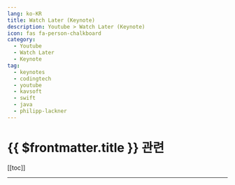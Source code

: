 ```yaml
---
lang: ko-KR
title: Watch Later (Keynote)
description: Youtube > Watch Later (Keynote)
icon: fas fa-person-chalkboard
category: 
  - Youtube
  - Watch Later
  - Keynote
tag: 
  - keynotes
  - codingtech
  - youtube
  - kavsoft
  - swift
  - java
  - philipp-lackner
---
```


# {{ $frontmatter.title }} 관련

[[toc]]

---

<MyYouTubeItems jsonName="yu-woowatech" /><!-- 우아한테크 -->
<MyYouTubeItems jsonName="yu-NHNCloud" /><!-- NHN Cloud -->
<MyYouTubeItems jsonName="yu-linedevlog" /><!-- 라인개발실록 -->
<MyYouTubeItems jsonName="yu-CodingTech" /><!-- Coding Tech -->
<MyYouTubeItems jsonName="yu-user-nf9gd7uz9s" /><!-- 코드스쿼드 -->
<MyYouTubeItems jsonName="yu-tmax" /><!-- 티맥스 -->
<MyYouTubeItems jsonName="yu-Kotlin" /><!-- Kotlin By JetBrains -->
<MyYouTubeItems jsonName="yu-intellijidea" /><!-- IntelliJ IDEA -->
<MyYouTubeItems jsonName="yu-JetBrainsTV" /><!-- JetbrainsTV -->
<MyYouTubeItems jsonName="yu-AndroidDevelopers" /><!-- Android Developers -->
<MyYouTubeItems jsonName="yu-DroidconParis" /><!-- Android Makers -->
<MyYouTubeItems jsonName="yu-SpringIOConference" /><!-- Spring I/O -->
<MyYouTubeItems jsonName="yu-virtualJUG" /><!-- v JUG -->
<MyYouTubeItems jsonName="yu-IBMTechnology" /><!-- IBM Technology -->
<MyYouTubeItems jsonName="yu-DockerInc" /><!-- Docker -->
<MyYouTubeItems jsonName="yu-MongoDB" /><!-- MongoDB -->
<MyYouTubeItems jsonName="yu-strvcom" /><!-- STRV -->
<MyYouTubeItems jsonName="yu-EsriEvents" /><!-- Esri Events -->
<MyYouTubeItems jsonName="yu-esri_arcgis" /><!-- ArcGIS -->
<MyYouTubeItems jsonName="yu-cncf" /><!-- CNCF -->
<MyYouTubeItems jsonName="yu-unity" /><!-- Unity -->
<MyYouTubeItems jsonName="yu-MicrosoftDeveloper" /><!-- Microsoft Developer -->
<MyYouTubeItems jsonName="yu-visualstudio" /><!-- Microsoft Visual Studio -->
<MyYouTubeItems jsonName="yu-MicrosoftPowerBI" /><!-- Microsoft Power BI -->
<MyYouTubeItems jsonName="yu-MicrosoftIgnite" /><!-- Microsoft Ignite -->
<MyYouTubeItems jsonName="yu-NetflixEngineering" />
<MyYouTubeItems jsonName="yu-redhatkorea2558" /><!-- Red Hat Korea -->
<MyYouTubeItems jsonName="yu-SKplanetTacademy" /><!-- SKplanet Tacademy -->
<MyYouTubeItems jsonName="yu-SKplanetRD" /><!-- SKplanetRD -->
<MyYouTubeItems jsonName="yu-SKTelecomTdevelopers" /><!-- SK open API -->
<MyYouTubeItems jsonName="yu-googlecloudtech" /><!-- Google Cloud Tech -->
<MyYouTubeItems jsonName="yu-Firebase" /><!-- Firebase -->
<MyYouTubeItems jsonName="yu-XojoInc" /><!-- Xojo -->
<MyYouTubeItems jsonName="yu-Bisqwit" /><!-- Bisqwit -->
<MyYouTubeItems jsonName="yu-FacebookOpenSource" /><!-- Meta Open Source -->
<MyYouTubeItems jsonName="yu-softwarecraftsmanshipluxem8137" />
<MyYouTubeItems jsonName="yu-GOTO-" /><!-- GOTO Conferences -->
<MyYouTubeItems jsonName="yu-OracleKorea" /><!-- Oracle Korea -->
<MyYouTubeItems jsonName="yu-ndc" /><!-- NDC Conferences-->
<MyYouTubeItems jsonName="yu-vmwarecloudnativeapps816" /><!-- VMware Cloud Native Apps -->
<MyYouTubeItems jsonName="yu-qiskit" /><!-- Qiskit -->
<MyYouTubeItems jsonName="yu-hackaday" /><!-- HACKADAY -->
<MyYouTubeItems jsonName="yu-Pusher_realtime" /><!-- Pusher -->
<MyYouTubeItems jsonName="yu-infoq" /><!-- InfoQ -->
<MyYouTubeItems jsonName="yu-BeJScommunity" /><!-- BeJS -->
<MyYouTubeItems jsonName="yu-codeonthebeach" /><!-- Code on the Beach -->
<MyYouTubeItems jsonName="yu-opensourceconsulting-7382" /><!-- Open Source Consulting - 오픈소스컨설팅 -->
<MyYouTubeItems jsonName="yu-startupkaist5779" /><!-- Startup KAIST -->
<MyYouTubeItems jsonName="yu-okky4271" /><!-- OKKY -->
<MyYouTubeItems jsonName="yu-Confreaks" /><!-- Confreaks -->
<MyYouTubeItems jsonName="yu-lgsw" /><!-- Software in LG -->
<MyYouTubeItems jsonName="yu-HackerOneTV" /><!-- HackerOne -->
<MyYouTubeItems jsonName="yu-coupangreveal1172" /><!-- CoupangReveal -->
<MyYouTubeItems jsonName="yu-gdgsongdo1690" /><!-- GDGSongDo -->
<MyYouTubeItems jsonName="yu-conf42" /><!-- Conf42 -->
<MyYouTubeItems jsonName="yu-LeadDev" /><!-- LeadDev -->
<MyYouTubeItems jsonName="yu-MetaDevelopers" /><!-- Meta Developers -->
<MyYouTubeItems jsonName="yu-_wearedevs" /><!-- WeAreDevelopers -->
<MyYouTubeItems jsonName="yu-daangntech" /><!-- 당근테크 -->
<MyYouTubeItems jsonName="yu-programmerschannel" /><!-- programmers -->
<MyYouTubeItems jsonName="yu-ExpertZone" /><!-- Microsoft ExpertZone North America -->
<MyYouTubeItems jsonName="yu-lgcnstube" /><!-- LG CNS -->
<MyYouTubeItems jsonName="yu-gdscsookmyung" /><!-- Google Developer Student Club Sookmyung -->
<MyYouTubeItems jsonName="yu-xebiafunctional" /><!-- Xebia Functional (formerly 47 Degrees) -->
<MyYouTubeItems jsonName="yu-gdgosijek5328" /><!-- GDG Osijek -->
<MyYouTubeItems jsonName="yu-gdgjohannesburg8669" /><!-- GDG Johannesburg -->
<MyYouTubeItems jsonName="yu-FireEyeKorea" /><!-- FireEye Korea -->
<MyYouTubeItems jsonName="yu-DEFCONConference" /><!-- DEFCONConference -->
<MyYouTubeItems jsonName="yu-user-zj8mp6sv6s" /><!-- 블록체인포럼-김기흥 -->
<MyYouTubeItems jsonName="yu-JSlaArchives" /><!-- js.la -->
<MyYouTubeItems jsonName="yu-JNationConf" /><!-- JNation -->
<MyYouTubeItems jsonName="yu-rsaorg" /><!-- RSA -->
<MyYouTubeItems jsonName="yu-GNMUplat" /><!-- GNMU 네트워크마케팅대학 -->
<MyYouTubeItems jsonName="yu-kakaobrain" /><!-- kakaobrain -->
<MyYouTubeItems jsonName="yu-VoxxedDaysLuxembourg" /><!-- Voxxed Days Luxembourg -->
<MyYouTubeItems jsonName="yu-programmersdevcourse" /><!-- 프로그래머스 데브코스 -->
<MyYouTubeItems jsonName="yu-rustlabconference3671" /><!-- RustLab Conference -->
<MyYouTubeItems jsonName="yu-CodeEurope" /><!-- Code Europe -->
<MyYouTubeItems jsonName="yu-linuxconfau2010" /> <!-- Linux.conf.au 2010 -- Wellington, New Zealand -->
<MyYouTubeItems jsonName="yu-11TechTalk" /><!-- 11번가 TechTalk -->
<MyYouTubeItems jsonName="yu-devmento" /><!-- 데브멘토(Devmento : Real IT Portal) -->
<MyYouTubeItems jsonName="yu-SamsungNewsroom" /><!-- 삼성전자 뉴스룸 [Samsung Newsroom] -->
<MyYouTubeItems jsonName="yu-wasmio" /><!-- WASM I/O -->
<MyYouTubeItems jsonName="yu-Google" /><!-- Google -->
<MyYouTubeItems jsonName="yu-toss_securities" /><!-- 토스증권 -->
<MyYouTubeItems jsonName="yu-theBankofKoreakr" /><!-- 한국은행 -->
<MyYouTubeItems jsonName="yu-sktechsummit" /><!-- SK TECH SUMMIT -->
<MyYouTubeItems jsonName="yu-Gdconf" /><!-- GDC -->
<MyYouTubeItems jsonName="yu-ElixirAustralia" /><!-- Elixir Australia -->
<MyYouTubeItems jsonName="yu-openuk_uk" /><!-- OpenUK -->

<TagLinks />
